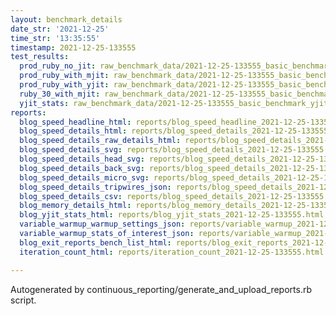 ```yaml
---
layout: benchmark_details
date_str: '2021-12-25'
time_str: '13:35:55'
timestamp: 2021-12-25-133555
test_results:
  prod_ruby_no_jit: raw_benchmark_data/2021-12-25-133555_basic_benchmark_prod_ruby_no_jit.json
  prod_ruby_with_mjit: raw_benchmark_data/2021-12-25-133555_basic_benchmark_prod_ruby_with_mjit.json
  prod_ruby_with_yjit: raw_benchmark_data/2021-12-25-133555_basic_benchmark_prod_ruby_with_yjit.json
  ruby_30_with_mjit: raw_benchmark_data/2021-12-25-133555_basic_benchmark_ruby_30_with_mjit.json
  yjit_stats: raw_benchmark_data/2021-12-25-133555_basic_benchmark_yjit_stats.json
reports:
  blog_speed_headline_html: reports/blog_speed_headline_2021-12-25-133555.html
  blog_speed_details_html: reports/blog_speed_details_2021-12-25-133555.html
  blog_speed_details_raw_details_html: reports/blog_speed_details_2021-12-25-133555.raw_details.html
  blog_speed_details_svg: reports/blog_speed_details_2021-12-25-133555.svg
  blog_speed_details_head_svg: reports/blog_speed_details_2021-12-25-133555.head.svg
  blog_speed_details_back_svg: reports/blog_speed_details_2021-12-25-133555.back.svg
  blog_speed_details_micro_svg: reports/blog_speed_details_2021-12-25-133555.micro.svg
  blog_speed_details_tripwires_json: reports/blog_speed_details_2021-12-25-133555.tripwires.json
  blog_speed_details_csv: reports/blog_speed_details_2021-12-25-133555.csv
  blog_memory_details_html: reports/blog_memory_details_2021-12-25-133555.html
  blog_yjit_stats_html: reports/blog_yjit_stats_2021-12-25-133555.html
  variable_warmup_warmup_settings_json: reports/variable_warmup_2021-12-25-133555.warmup_settings.json
  variable_warmup_stats_of_interest_json: reports/variable_warmup_2021-12-25-133555.stats_of_interest.json
  blog_exit_reports_bench_list_html: reports/blog_exit_reports_2021-12-25-133555.bench_list.html
  iteration_count_html: reports/iteration_count_2021-12-25-133555.html

---
```

Autogenerated by continuous_reporting/generate_and_upload_reports.rb script.
